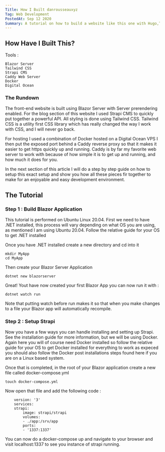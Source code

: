 ```yaml
---
Title: How I Built danrousseauxyz
Tag: Web Development
PostedAt: Sep 12 2020
Summary: A tutorial on how to build a website like this one with Hugo,Tailwind CSS and self host it on your own VPS with Digital Ocean and Caddy webserver
---
```


## How Have I Built This?
Tools :

    Blazor Server
    Tailwind CSS
    Strapi CMS
    Caddy Web Server
    Docker
    Digital Ocean

### The Rundown

The front-end website is built using Blazor Server with Server prerendering enabled. For the blog section of this website I used Strapi CMS to quickly put together a powerful API. All styling is done using Tailwind CSS. Tailwind CSS is a utility first CSS library which has really changed the way I work with CSS, and I will never go back.

For hosting I used a combination of Docker hosted on a Digital Ocean VPS I then put the exposed port behind a Caddy reverse proxy so that it makes it easier to get https quickly up and running. Caddy is by far my favorite web server to work with because of how simple it is to get up and running, and how much it does for you.

In the next section of this article I will do a step by step guide on how to setup this exact setup and show you how all these pieces fir together to make for an enjoyable and easy development environment.

## The Tutorial
### Step 1 : Build Blazor Application

This tutorial is performed on Ubuntu Linux 20.04. First we need to have .NET installed, this process will vary depending on what OS you are using, as mentioned I am using Ubuntu 20.04. Follow the relative guide for your OS to get .NET installed

Once you have .NET installed create a new directory and cd into it

```
mkdir MyApp
cd MyApp
```

Then create your Blazor Server Application

```
dotnet new blazorserver
```

Great! Yout have now created your first Blazor App you can now run it with :

```
dotnet watch run
```

Note that putting watch before run makes it so that when you make changes to a file your Blazor app will automatically recompile.

### Step 2 : Setup Strapi

Now you have a few ways you can handle installing and setting up Strapi. See the installation guide for more information, but we will be using Docker. Again here you will of course need Docker installed so follow the relative guide for your OS to get Docker installed for everything to work as expeced you should also follow the Docker post installations steps found here if you are on a Linux based system.

Once that is completed, in the root of your Blazor application create a new file called docker-compose.yml

```
touch docker-compose.yml
```

Now open that file and add the following code :

```
    version: '3'
    services:
    strapi:
        image: strapi/strapi
        volumes:
        - ./app:/srv/app
        ports:
        - '1337:1337'
```

You can now do a docker-compose up and navigate to your browser and visit localhost:1337 to see you instance of strapi running.
